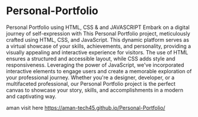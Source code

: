 # Personal-Portfolio
Personal Portfolio using HTML, CSS & and JAVASCRIPT 
Embark on a digital journey of self-expression with This Personal Portfolio project, meticulously crafted using HTML, CSS, and JavaScript. This dynamic platform serves as a virtual showcase of your skills, achievements, and personality, providing a visually appealing and interactive experience for visitors. The use of HTML ensures a structured and accessible layout, while CSS adds style and responsiveness. Leveraging the power of JavaScript, we've incorporated interactive elements to engage users and create a memorable exploration of your professional journey. Whether you're a designer, developer, or a multifaceted professional, our Personal Portfolio project is the perfect canvas to showcase your story, skills, and accomplishments in a modern and captivating way.

aman
visit here https://aman-tech45.github.io/Personal-Portfolio/
